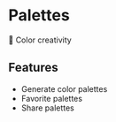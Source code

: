 # Palettes 
🎨 Color creativity 

## Features
- Generate color palettes 
- Favorite palettes 
- Share palettes 